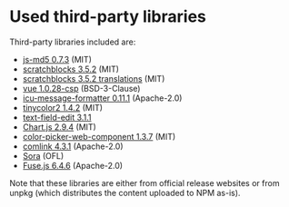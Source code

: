 # Used third-party libraries

Third-party libraries included are:

- [js-md5 0.7.3](https://raw.githubusercontent.com/emn178/js-md5/v0.7.3/build/md5.min.js) (MIT)
- [scratchblocks 3.5.2](https://scratchblocks.github.io/js/scratchblocks-v3.5.2-min.js) (MIT)
- [scratchblocks 3.5.2 translations](https://scratchblocks.github.io/js/translations-all-v3.5.2.js) (MIT)
- [vue 1.0.28-csp](https://raw.githubusercontent.com/vuejs/vue/v1.0.28-csp/dist/vue.js) (BSD-3-Clause)
- [icu-message-formatter 0.11.1](https://unpkg.com/@ultraq/icu-message-formatter@0.11.1/dist/icu-message-formatter.es.min.js) (Apache-2.0)
- [tinycolor2 1.4.2](https://raw.githubusercontent.com/bgrins/TinyColor/1.4.2/dist/tinycolor-min.js) (MIT)
- [text-field-edit 3.1.1](https://unpkg.com/text-field-edit@3.1.1/index.js)
- [Chart.js 2.9.4](https://unpkg.com/chart.js@2.9.4/dist/Chart.min.js) (MIT)
- [color-picker-web-component 1.3.7](https://unpkg.com/color-picker-web-component@1.3.7/dist/color-picker-esm.min.js) (MIT)
- [comlink 4.3.1](https://unpkg.com/comlink@4.3.1/dist/umd/comlink.js) (Apache-2.0)
- [Sora](https://fonts.google.com/specimen/Sora) (OFL)
- [Fuse.js 6.4.6](https://unpkg.com/fuse.js@6.4.6/dist/fuse.esm.min.js) (Apache-2.0)

Note that these libraries are either from official release websites or from unpkg (which distributes the content uploaded to NPM as-is).
